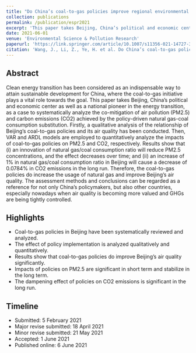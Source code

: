 ```yaml
---
title: "Do China’s coal-to-gas policies improve regional environmental quality? A case of Beijing"
collection: publications
permalink: /publication/espr2021
excerpt: 'This paper takes Beijing, China’s political and economic center as well as a national pioneer in the energy transition, as a case to systematically analyze the co-mitigation of air pollution (PM2.5) and carbon emissions (CO2) achieved by the policy-driven natural gas-coal consumption substitution'
date: 2021-06-01
venue: 'Environmental Science & Pollution Research'
paperurl: 'https://link.springer.com/article/10.1007/s11356-021-14727-3'
citation: 'Wang, J., Li, Z., Ye, H. et al. Do China’s coal-to-gas policies improve regional environmental quality? A case of Beijing. Environ Sci Pollut Res 28, 57667–57685 (2021). https://doi.org/10.1007/s11356-021-14727-3'
---
```

Abstract
-----
Clean energy transition has been considered as an indispensable way to attain sustainable development for China, where the coal-to-gas initiative plays a vital role towards the goal. This paper takes Beijing, China’s political and economic center as well as a national pioneer in the energy transition, as a case to systematically analyze the co-mitigation of air pollution (PM2.5) and carbon emissions (CO2) achieved by the policy-driven natural gas-coal consumption substitution. Firstly, a qualitative analysis of the relationship of Beijing’s coal-to-gas policies and its air quality has been conducted. Then, VAR and ARDL models are employed to quantitatively analyze the impacts of coal-to-gas policies on PM2.5 and CO2, respectively. Results show that (i) an innovation of natural gas/coal consumption ratio will reduce PM2.5 concentrations, and the effect decreases over time; and (ii) an increase of 1% in natural gas/coal consumption ratio in Beijing will cause a decrease of 0.0784% in CO2 emissions in the long run. Therefore, the coal-to-gas policies do increase the usage of natural gas and improve Beijing’s air quality. The assessment methods and conclusions can be regarded as a reference for not only China’s policymakers, but also other countries, especially nowadays when air quality is becoming more valued and GHGs are being tightly controlled.

Highlights
------
* Coal-to-gas policies in Beijing have been systematically reviewed and analyzed.
* The effect of policy implementation is analyzed qualitatively and quantitatively.
* Results show that coal-to-gas policies do improve Beijing’s air quality significantly.
* Impacts of policies on PM2.5 are significant in short term and stabilize in the long term.
* The dampening effect of policies on CO2 emissions is significant in the long run.

Timeline
------
* Submitted: 5 February 2021
* Major revise submitted: 18 April 2021
* Minor revise submitted: 21 May 2021
* Accepted: 1 June 2021
* Published online: 6 June 2021
